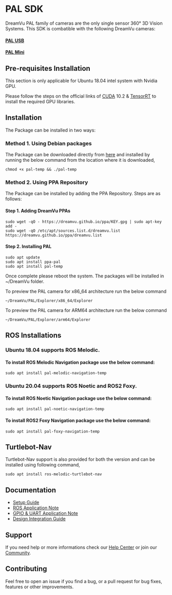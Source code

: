 # PAL SDK
DreamVu PAL family of cameras are the only single sensor 360° 3D Vision Systems. This SDK is combatible with the following DreamVu cameras:
#### [PAL USB](https://dreamvu.com/pal-usb/)
#### [PAL Mini](https://dreamvu.com/pal-mini/)

## Pre-requisites Installation
 This section is only applicable for Ubuntu 18.04 intel system with Nvidia GPU.
 
 Please follow the steps on the official links of [CUDA](https://developer.nvidia.com/cuda-10.2-download-archive?target_os=Linux&target_arch=x86_64&target_distro=Ubuntu&target_version=1804&target_type=deblocal) 10.2 & [TensorRT](https://docs.nvidia.com/deeplearning/tensorrt/install-guide/index.html#installing-debian) to install the required GPU libraries.

## Installation

The Package can be installed in two ways:

### Method 1. Using Debian packages

The Package can be downloaded directly from [here](https://github.com/DreamVu/ppa/blob/main/pal/pal-temp?raw=true) and installed by running the below command from the location where it is downloaded,

    chmod +x pal-temp && ./pal-temp

### Method 2. Using PPA Repository

The Package can be installed by adding the PPA Repository. Steps are as follows:

#### Step 1. Adding DreamVu PPAs
    sudo wget -qO - https://dreamvu.github.io/ppa/KEY.gpg | sudo apt-key add -
    sudo wget -qO /etc/apt/sources.list.d/dreamvu.list https://dreamvu.github.io/ppa/dreamvu.list
    
#### Step 2. Installing PAL 
    sudo apt update
    sudo apt install ppa-pal
    sudo apt install pal-temp


Once complete please reboot the system. The packages will be installed in \~/DreamVu folder. 

To preview the PAL camera for x86_64 architecture run the below command 
 
    ~/DreamVu/PAL/Explorer/x86_64/Explorer
    
 To preview the PAL camera for ARM64 architecture run the below command
 	
    ~/DreamVu/PAL/Explorer/arm64/Explorer	 
    
## ROS Installations

### Ubuntu 18.04 supports ROS Melodic. 

#### To install ROS Melodic Navigation package use the below command:

    sudo apt install pal-melodic-navigation-temp
    
### Ubuntu 20.04 supports ROS Noetic and ROS2 Foxy.

#### To install ROS Noetic Navigation package use the below command:

    sudo apt install pal-noetic-navigation-temp

#### To install ROS2 Foxy Navigation package use the below command:

    sudo apt install pal-foxy-navigation-temp
    
## Turtlebot-Nav
  
Turtlebot-Nav support is also provided for both the version and can be installed using following command,

    sudo apt install ros-melodic-turtlebot-nav    
      

## Documentation 
- [Setup Guide](https://docs.google.com/document/d/e/2PACX-1vToxErhIFJpfMGGKVBz6_ZQT_TdwKN1xJaw3lHH_P6MOYpo8wa3W7Bp_XuUET-ZbUky7MoEA5KNVq1R/pub)
- [ROS Application Note](https://docs.google.com/document/d/e/2PACX-1vRrbqXkhQ5cnHNl_Idakk5dnGZ90bDOQk1Be2Jc-jlVJyCgOJZfUgyNGaco9sPDilcSS8gjk1wnR_dq/pub)
- [GPIO & UART Application Note](https://docs.google.com/document/d/e/2PACX-1vTN9U7ZocPkSLjN90oEgiOtFgr4e81qbgLsfpibcUGtQnvx3zpwMETmWvJ4BujKfcuOYSs_Yh95_4fm/pub)
- [Design Integration Guide](https://docs.google.com/document/d/e/2PACX-1vTivOhDfGu0S9OJQ9klA4CMnAqKRzOjTXihousnYK1ukarJE1vM67VRXgHpJzVE00UqPGpq1Gb6_7qQ/pub)

## Support 
If you need help or more informations check our [Help Center](https://support.dreamvu.com/portal/en/home) or join our [Community](https://support.dreamvu.com/portal/en/community/dreamvu-inc). 

## Contributing
Feel free to open an issue if you find a bug, or a pull request for bug fixes, features or other improvements.
